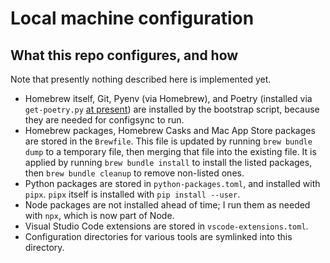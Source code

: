# Local machine configuration

## What this repo configures, and how

Note that presently nothing described here is implemented yet.

- Homebrew itself, Git, Pyenv (via Homebrew), and Poetry (installed via `get-poetry.py` [at present][poetry-homebrew]) are installed by the bootstrap script, because they are needed for configsync to run.
- Homebrew packages, Homebrew Casks and Mac App Store packages are stored in the `Brewfile`. This file is updated by running `brew bundle dump` to a temporary file, then merging that file into the existing file. It is applied by running `brew bundle install` to install the listed packages, then `brew bundle cleanup` to remove non-listed ones.
- Python packages are stored in `python-packages.toml`, and installed with `pipx`. `pipx` itself is installed with `pip install --user`.
- Node packages are not installed ahead of time; I run them as needed with `npx`, which is now part of Node.
- Visual Studio Code extensions are stored in `vscode-extensions.toml`.
- Configuration directories for various tools are symlinked into this directory.

[poetry-homebrew]: https://github.com/Homebrew/homebrew-core/pull/41055